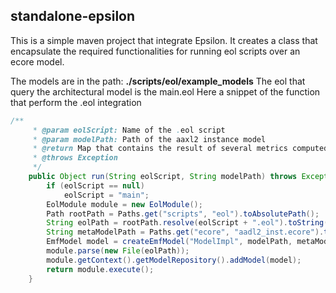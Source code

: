 ## standalone-epsilon ##
This is a simple maven project that integrate Epsilon.
It creates a class that encapsulate the required functionalities for running eol 
scripts over an ecore model.

The models are in the path: **./scripts/eol/example_models**
The eol that query the architectural model is the main.eol
Here a snippet of the function that perform the .eol integration

```java
/**
     * @param eolScript: Name of the .eol script
     * @param modelPath: Path of the aaxl2 instance model
     * @return Map that contains the result of several metrics computed over the model
     * @throws Exception
     */
    public Object run(String eolScript, String modelPath) throws Exception {
        if (eolScript == null)
            eolScript = "main";
        EolModule module = new EolModule();
        Path rootPath = Paths.get("scripts", "eol").toAbsolutePath();
        String eolPath = rootPath.resolve(eolScript + ".eol").toString();
        String metaModelPath = Paths.get("ecore", "aadl2_inst.ecore").toAbsolutePath().toString();
        EmfModel model = createEmfModel("ModelImpl", modelPath, metaModelPath, true, false);
        module.parse(new File(eolPath));
        module.getContext().getModelRepository().addModel(model);
        return module.execute();
    }

```
